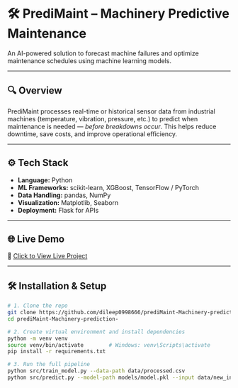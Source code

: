 # 🛠️ PrediMaint – Machinery Predictive Maintenance

An AI-powered solution to forecast machine failures and optimize maintenance schedules using machine learning models.

---

## 🔍 Overview

PrediMaint processes real-time or historical sensor data from industrial machines (temperature, vibration, pressure, etc.) to predict when maintenance is needed — *before breakdowns occur*. This helps reduce downtime, save costs, and improve operational efficiency.

---

## ⚙️ Tech Stack

- **Language:** Python  
- **ML Frameworks:** scikit-learn, XGBoost, TensorFlow / PyTorch  
- **Data Handling:** pandas, NumPy  
- **Visualization:** Matplotlib, Seaborn  
- **Deployment:** Flask for APIs

---

## 🌐 Live Demo

🔗 [Click to View Live Project](https://predimaint-machinery-prediction.onrender.com/)



---

## 🛠️ Installation & Setup

```bash
# 1. Clone the repo
git clone https://github.com/dileep0998666/prediMaint-Machinery-prediction-
cd prediMaint-Machinery-prediction-

# 2. Create virtual environment and install dependencies
python -m venv venv
source venv/bin/activate        # Windows: venv\Scripts\activate
pip install -r requirements.txt

# 3. Run the full pipeline
python src/train_model.py --data-path data/processed.csv
python src/predict.py --model-path models/model.pkl --input data/new_input.csv
